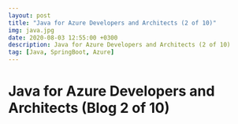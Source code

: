 ```yaml
---
layout: post
title: "Java for Azure Developers and Architects (2 of 10)"
img: java.jpg
date: 2020-08-03 12:55:00 +0300
description: Java for Azure Developers and Architects (2 of 10)
tag: [Java, SpringBoot, Azure]
---
```


# Java for Azure Developers and Architects (Blog 2 of 10)
